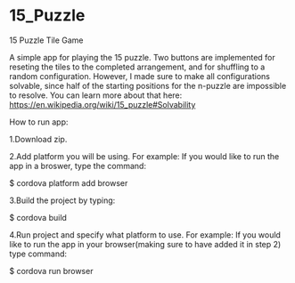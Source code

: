 # 15_Puzzle
15 Puzzle Tile Game

A simple app for playing the 15 puzzle. Two
buttons are implemented for reseting the tiles
to the completed arrangement, and for shuffling
to a random configuration.
However, I made sure to make all configurations
solvable, since half of the starting positions
for the n-puzzle are impossible to resolve.
You can learn more about that here:
https://en.wikipedia.org/wiki/15_puzzle#Solvability

How to run app:

1.Download zip.

2.Add platform you will be using.
  For example: If you would like to run the app
  in a broswer, type the command:
  
  $ cordova platform add browser
  
3.Build the project by typing:

  $ cordova build
  
4.Run project and specify what platform to use.
  For example: If you would like to run the app
  in your browser(making sure to have added it
  in step 2) type command:
  
  $ cordova run browser
